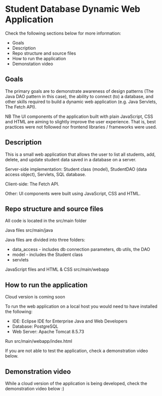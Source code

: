 # Student Database Dynamic Web Application

Check the following sections below for more information:

* Goals
* Description
* Repo structure and source files
* How to run the application
* Demonstation video

## Goals

The primary goals are to demonstrate awareness of design patterns (The Java DAO pattern in this case), the ability to connect (to) a database, and other skills required to build a dynamic web application (e.g. Java Servlets, The Fetch API).

NB The UI components of the application built with plain JavaScript, CSS and HTML are aiming to slightly improve the user experience. That is, best practices were not followed nor frontend libraries / frameworks were used.

## Description

This is a small web application that allows the user to list all students, add, delete, and update student data saved in a database on a server.

Server-side implementation: Student class (model), StudentDAO (data access object), Servlets, SQL database.  

Client-side: The Fetch API. 

Other: UI components were built using JavaScript, CSS and HTML.

## Repo structure and source files

All code is located in the src/main folder

Java files src/main/java

Java files are divided into three folders:
* data_access - includes db connection parameters, db utils, the DAO
* model - includes the Student class
* servlets

JavaScript files and HTML & CSS src/main/webapp

## How to run the application

Cloud version is coming soon

To run the web application on a local host you would need to have installed the following:

- IDE: Eclipse IDE for Enterprise Java and Web Developers
- Database: PostgreSQL
- Web Server: Apache Tomcat 8.5.73

Run src/main/webapp/index.html

If you are not able to test the application, check a demonstration video below.

## Demonstration video

While a cloud version of the application is being developed, check the demonstration video below :)

